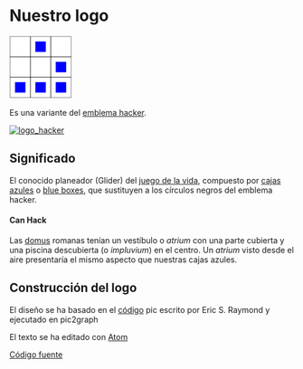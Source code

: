 Nuestro logo
===================


[logo]: /art/logo/canhack.png
[about_logo]: /art/logo/logo.md
[![Nuestro logo][logo]][about_logo]


Es una variante del [emblema hacker](http://es.wikipedia.org/wiki/Emblema_hacker).


[logo_hacker]: http://www.catb.org/hacker-emblem/glider.png
[about_logo_hacker]: http://es.wikipedia.org/wiki/Emblema_hacker
[![logo_hacker][logo_hacker]][about_logo_hacker]


Significado
---------------

El conocido planeador (Glider) del [juego de la vida](http://es.wikipedia.org/wiki/Juego_de_la_vida), compuesto por [cajas azules](http://es.wikipedia.org/wiki/Bluebox) o [blue boxes](http://en.wikipedia.org/wiki/Blue_box), que sustituyen  a los círculos negros del emblema hacker.


#### Can Hack

Las [domus](http://es.wikipedia.org/wiki/Domus) romanas tenían un vestíbulo o *atrium* con una parte cubierta y una piscina descubierta (o *impluvium*) en el centro. Un *atrium* visto desde el aire presentaría el mismo aspecto que nuestras cajas azules.

Construcción del logo
---------------------

El diseño se ha basado en el [código](http://www.catb.org/hacker-emblem/glider.pic) pic escrito por Eric S. Raymond y ejecutado en pic2graph

El texto se ha editado con [Atom](https://atom.io/)

[Código fuente](canhack.pic)

